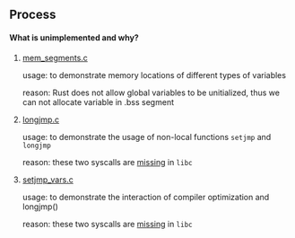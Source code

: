 ## Process

#### What is unimplemented and why?
1. [mem_segments.c](https://github.com/SteveLauC/The-Linux-Programming-Interface/blob/main/proc/mem_segments.c)
   
   usage: to demonstrate memory locations of different types of variables

   reason: Rust does not allow global variables to be unitialized, thus we can not 
   allocate variable in .bss segment

2. [longjmp.c](https://github.com/SteveLauC/The-Linux-Programming-Interface/blob/main/proc/longjmp.c)

   usage: to demonstrate the usage of non-local functions `setjmp` and `longjmp`

   reason: these two syscalls are [missing](https://github.com/rust-lang/libc/issues/1208) in `libc`

3. [setjmp_vars.c](https://github.com/SteveLauC/The-Linux-Programming-Interface/blob/main/proc/setjmp_vars.c)

   usage: to demonstrate the interaction of compiler optimization and longjmp()

   reason: these two syscalls are [missing](https://github.com/rust-lang/libc/issues/1208) in `libc`
